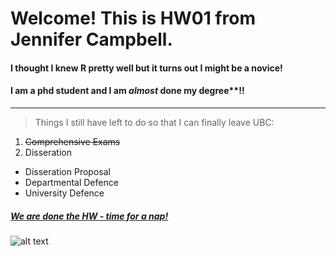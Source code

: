 # Welcome! This is HW01 from Jennifer Campbell. 
#### I thought I knew R pretty well but it turns out I might be a novice!
#### I am a phd student and I am *almost* **done** my degree**!! 

***
>Things I still have left to do so that I can finally leave UBC: 

1. ~~Comprehensive Exams~~
2. Disseration
+ Disseration Proposal
+ Departmental Defence
+ University Defence


##### [We are **done** the HW - time for a nap!](https://i.imgur.com/N04YiWp.gifv) #####
![alt text](https://techknowtools.files.wordpress.com/2014/08/phd-survivor.png "So soon!")

